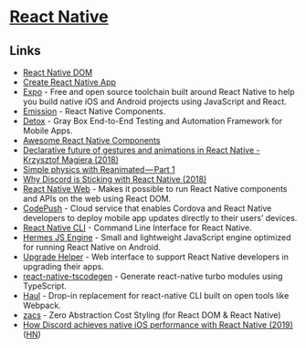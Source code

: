 # [React Native](https://facebook.github.io/react-native/)

## Links

- [React Native DOM](https://github.com/vincentriemer/react-native-dom)
- [Create React Native App](https://github.com/react-community/create-react-native-app)
- [Expo](https://expo.io/) - Free and open source toolchain built around React Native to help you build native iOS and Android projects using JavaScript and React.
- [Emission](https://github.com/artsy/emission) - React Native Components.
- [Detox](https://github.com/wix/detox#readme) - Gray Box End-to-End Testing and Automation Framework for Mobile Apps.
- [Awesome React Native Components](https://github.com/madhavanmalolan/awesome-reactnative-ui#readme)
- [Declarative future of gestures and animations in React Native - Krzysztof Magiera (2018)](https://www.youtube.com/watch?v=kdq4z2708VM)
- [Simple physics with Reanimated — Part 1](https://blog.swmansion.com/simple-physics-with-reanimated-part-1-9d55d36f73cd)
- [Why Discord is Sticking with React Native (2018)](https://blog.discordapp.com/why-discord-is-sticking-with-react-native-ccc34be0d427)
- [React Native Web](https://github.com/necolas/react-native-web) - Makes it possible to run React Native components and APIs on the web using React DOM.
- [CodePush](https://github.com/Microsoft/code-push) - Cloud service that enables Cordova and React Native developers to deploy mobile app updates directly to their users’ devices.
- [React Native CLI](https://github.com/react-native-community/react-native-cli) - Command Line Interface for React Native.
- [Hermes JS Engine](https://github.com/facebook/hermes) - Small and lightweight JavaScript engine optimized for running React Native on Android.
- [Upgrade Helper](https://github.com/react-native-community/upgrade-helper) - Web interface to support React Native developers in upgrading their apps.
- [react-native-tscodegen](https://github.com/microsoft/react-native-tscodegen) - Generate react-native turbo modules using TypeScript.
- [Haul](https://github.com/callstack/haul) - Drop-in replacement for react-native CLI built on open tools like Webpack.
- [zacs](https://github.com/Nozbe/zacs) - Zero Abstraction Cost Styling (for React DOM & React Native)
- [How Discord achieves native iOS performance with React Native (2019)](https://blog.discordapp.com/how-discord-achieves-native-ios-performance-with-react-native-390c84dcd502) ([HN](https://news.ycombinator.com/item?id=21480493))
